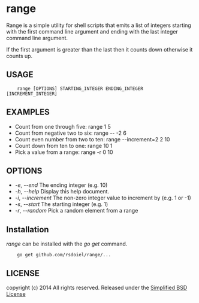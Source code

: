 
# range

Range is a simple utility for shell scripts that emits a list of integers starting with the first command line argument and ending with the last integer command line argument.

If the first argument is greater than the last then it counts down otherwise it counts up.


## USAGE

```
    range [OPTIONS] STARTING_INTEGER ENDING_INTEGER [INCREMENT_INTEGER]
```

## EXAMPLES

+ Count from one through five: range 1 5
+ Count from negative two to six: range -- -2 6
+ Count even number from two to ten: range --increment=2 2 10
+ Count down from ten to one: range 10 1
+ Pick a value from a range: range -r 0 10


## OPTIONS

+ *-e*, *--end* The ending integer (e.g. 10)
+ *-h*, *--help* Display this help document.
+ *-i*, *--increment* The non-zero integer value to increment by (e.g. 1 or -1)
+ *-s*, *--start* The starting integer (e.g. 1)
+ *-r*, *--random* Pick a random element from a range 

## Installation

_range_ can be installed with the *go get* command.

```
    go get github.com/rsdoiel/range/...
```



## LICENSE

copyright (c) 2014 All rights reserved.
Released under the [Simplified BSD License](http://opensource.org/licenses/bsd-license.php)
